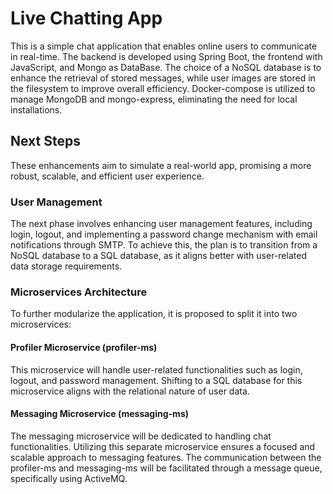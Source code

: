 # Live Chatting App

This is a simple chat application that enables online users to communicate in real-time. The backend is developed using Spring Boot, the frontend with JavaScript, and Mongo as DataBase. The choice of a NoSQL database is to enhance the retrieval of stored messages, while user images are stored in the filesystem to improve overall efficiency. Docker-compose is utilized to manage MongoDB and mongo-express, eliminating the need for local installations.

## Next Steps

These enhancements aim to simulate a real-world app, promising a more robust, scalable, and efficient user experience.

### User Management

The next phase involves enhancing user management features, including login, logout, and implementing a password change mechanism with email notifications through SMTP. To achieve this, the plan is to transition from a NoSQL database to a SQL database, as it aligns better with user-related data storage requirements.

### Microservices Architecture

To further modularize the application, it is proposed to split it into two microservices:
#### Profiler Microservice (profiler-ms)

This microservice will handle user-related functionalities such as login, logout, and password management. Shifting to a SQL database for this microservice aligns with the relational nature of user data.
#### Messaging Microservice (messaging-ms)

The messaging microservice will be dedicated to handling chat functionalities. Utilizing this separate microservice ensures a focused and scalable approach to messaging features. The communication between the profiler-ms and messaging-ms will be facilitated through a message queue, specifically using ActiveMQ.
